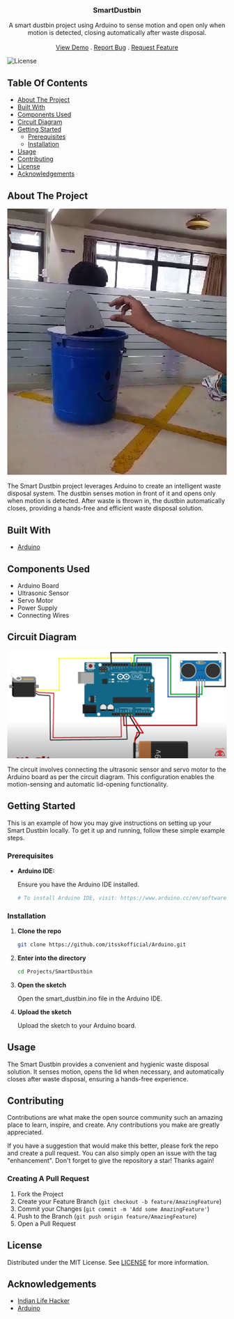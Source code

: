 <br/>
<p align="center">

  <h3 align="center">SmartDustbin</h3>

  <p align="center">
A smart dustbin project using Arduino to sense motion and open only when motion is detected, closing automatically after waste disposal.
    <br/>
    <br/>
    <a href="https://github.com/itsskofficial/Arduino/Projects/SmartDustbin">View Demo</a>
    .
    <a href="https://github.com/itsskofficial/Arduino/issues">Report Bug</a>
    .
    <a href="https://github.com/itsskofficial/Arduino/issues">Request Feature</a>
  </p>
</p>

![License](https://img.shields.io/github/license/itsskofficial/Arduino) 

## Table Of Contents

* [About The Project](#about-the-project)
* [Built With](#built-with)
* [Components Used](#components-used)
* [Circuit Diagram](#circuit-diagram)
* [Getting Started](#getting-started)
  * [Prerequisites](#prerequisites)
  * [Installation](#installation)
* [Usage](#usage)
* [Contributing](#contributing)
* [License](#license)
* [Acknowledgements](#acknowledgements)

## About The Project

![Smart Dustbin](smart-dustbin.png)

The Smart Dustbin project leverages Arduino to create an intelligent waste disposal system. The dustbin senses motion in front of it and opens only when motion is detected. After waste is thrown in, the dustbin automatically closes, providing a hands-free and efficient waste disposal solution.

## Built With

* [Arduino](https://arduino.cc)

## Components Used

* Arduino Board
* Ultrasonic Sensor
* Servo Motor
* Power Supply
* Connecting Wires

## Circuit Diagram

![Circuit Diagram](circuit-diagram.png)

The circuit involves connecting the ultrasonic sensor and servo motor to the Arduino board as per the circuit diagram. This configuration enables the motion-sensing and automatic lid-opening functionality.

## Getting Started

This is an example of how you may give instructions on setting up your Smart Dustbin locally. To get it up and running, follow these simple example steps.

### Prerequisites

* **Arduino IDE:**
  
  Ensure you have the Arduino IDE installed.

  ```sh
  # To install Arduino IDE, visit: https://www.arduino.cc/en/software


### Installation

1. **Clone the repo**

    ```sh
    git clone https://github.com/itsskofficial/Arduino.git
    ```

2. **Enter into the directory**
    ```sh
    cd Projects/SmartDustbin
    ```

3. **Open the sketch**

    Open the smart_dustbin.ino file in the Arduino IDE.

4. **Upload the sketch**

   Upload the sketch to your Arduino board.

## Usage

The Smart Dustbin provides a convenient and hygienic waste disposal solution. It senses motion, opens the lid when necessary, and automatically closes after waste disposal, ensuring a hands-free experience.

## Contributing

Contributions are what make the open source community such an amazing place to learn, inspire, and create. Any contributions you make are greatly appreciated.

If you have a suggestion that would make this better, please fork the repo and create a pull request. You can also simply open an issue with the tag "enhancement". Don't forget to give the repository a star! Thanks again!

### Creating A Pull Request

1. Fork the Project
2. Create your Feature Branch (`git checkout -b feature/AmazingFeature`)
3. Commit your Changes (`git commit -m 'Add some AmazingFeature'`)
4. Push to the Branch (`git push origin feature/AmazingFeature`)
5. Open a Pull Request

## License

Distributed under the MIT License. See [LICENSE](https://github.com/itsskofficial/Arduino/blob/main/LICENSE.md) for more information.

## Acknowledgements

* [Indian Life Hacker](https://www.youtube.com/@IndianLifeHacker)
* [Arduino](https://www.arduino.cc/)
